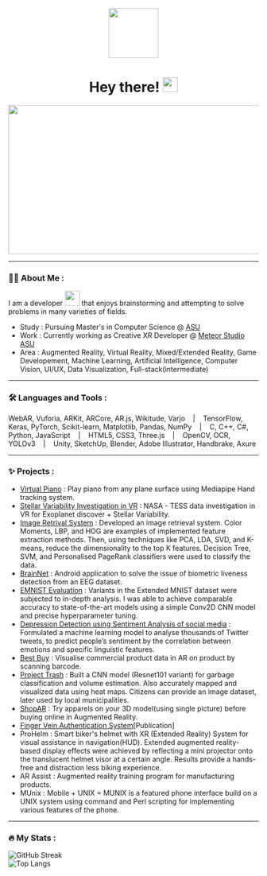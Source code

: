 
<!--
**Prakhar-Bhartiya/Prakhar-Bhartiya** is a ✨ _special_ ✨ repository because its `README.md` (this file) appears on your GitHub profile.

Here are some ideas to get you started:

- 🔭 I’m currently working on ...
- 🌱 I’m currently learning ...
- 👯 I’m looking to collaborate on ...
- 🤔 I’m looking for help with ...
- 💬 Ask me about ...
- 📫 How to reach me: ...
- 😄 Pronouns: ...
- ⚡ Fun fact: ...
-->

<div id="header" align="center">
  <img src="https://media.giphy.com/media/LEe5yo2E9Fi3FmuEPK/giphy.gif" width="100"/>
  <h1>
  Hey there!
  <img src="https://media.giphy.com/media/hvRJCLFzcasrR4ia7z/giphy.gif" width="30px"/>
</h1>
</div>

<div align="center">
  <img src="https://media.giphy.com/media/ZVik7pBtu9dNS/giphy.gif" width="600" height="300"/>
</div>

---

### :man_technologist: About Me :
I am a developer <img src="https://media.giphy.com/media/WUlplcMpOCEmTGBtBW/giphy.gif" width="30"> that enjoys brainstorming and attempting to solve problems in many varieties of fields.
- Study : Pursuing Master's in Computer Science  @ [ASU](https://www.asu.edu)
- Work : Currently working as Creative XR Developer @ [Meteor Studio ASU](https://meteor.ame.asu.edu)
- Area : Augmented Reality, Virtual Reality, Mixed/Extended Reality, Game Developement, Machine Learning, Artificial Intelligence, Computer Vision, UI/UX, Data Visualization, Full-stack(intermediate)

---

### :hammer_and_wrench: Languages and Tools :
WebAR, Vuforia, ARKit, ARCore, AR.js, Wikitude, Varjo &nbsp;&nbsp;&nbsp;|&nbsp;&nbsp;&nbsp; TensorFlow, Keras, PyTorch, Scikit-learn, Matplotlib, Pandas, NumPy &nbsp;&nbsp;&nbsp;|&nbsp;&nbsp;&nbsp; C, C++, C#, Python, JavaScript &nbsp;&nbsp;&nbsp;|&nbsp;&nbsp;&nbsp; HTML5, CSS3, Three.js &nbsp;&nbsp;&nbsp;|&nbsp;&nbsp;&nbsp; OpenCV, OCR, YOLOv3 &nbsp;&nbsp;&nbsp;|&nbsp;&nbsp;&nbsp; Unity, SketchUp, Blender, Adobe Illustrator, Handbrake, Axure


---

### ✨ Projects :

- [Virtual Piano](https://github.com/Prakhar-Bhartiya/Virtual_piano) : Play piano from any plane surface using Mediapipe Hand tracking system.
- [Stellar Variability Investigation in VR](https://github.com/Prakhar-Bhartiya/Pixel_NASA-Stellar-Variability-Investigation-in-VR) : NASA - TESS data investigation in VR for Exoplanet discover + Stellar Variability.
- [Image Retrival System](https://github.com/Prakhar-Bhartiya/Image-Retrieval-System) : Developed an image retrieval system. Color Moments, LBP, and HOG are examples of implemented feature extraction methods. Then, using techniques like PCA, LDA, SVD, and K-means, reduce the dimensionality to the top K features. Decision Tree, SVM, and Personalised PageRank classifiers were used to classify the data.
- [BrainNet](https://github.com/Prakhar-Bhartiya/BrainNet) : Android application to solve the issue of biometric liveness detection from an EEG dataset.
- [EMNIST Evaluation](https://github.com/Prakhar-Bhartiya/EMNIST_evaluation_CSE598_Project) : Variants in the Extended MNIST dataset were subjected to in-depth analysis. I was able to achieve comparable accuracy to state-of-the-art models using a simple Conv2D CNN model and precise hyperparameter tuning.
- [Depression Detection using Sentiment Analysis of social media](https://github.com/Prakhar-Bhartiya/SentimentAnalysis) : Formulated a machine learning model to analyse thousands of Twitter tweets, to predict people’s sentiment by the correlation between emotions and specific linguistic features.
- [Best Buy](https://github.com/Prakhar-Bhartiya/Pixi_Best_Buy) : Visualise commercial product data in AR on product by scanning barcode.
- [Project Trash](https://github.com/Prakhar-Bhartiya/Project-Trash) : Built a CNN model (Resnet101 variant) for garbage classification and volume estimation. Also accurately mapped and visualized data using heat maps. Citizens can provide an image dataset, later used by local municipalities.
- [ShopAR](https://github.com/Prakhar-Bhartiya/ShopAR) : Try apparels on your 3D model(using single picture) before buying online in Augmented Reality.
- [Finger Vein Authentication System](https://ieeexplore.ieee.org/document/9402594)\[Publication]
- ProHelm : Smart biker's helmet with XR (Extended Reality) System for visual assistance in navigation(HUD). Extended augmented reality-based display effects were achieved by reflecting a mini projector onto the translucent helmet visor at a certain angle. Results provide a hands-free and distraction less biking experience.
- AR Assist : Augmented reality training program for manufacturing products.
- MUnix : Mobile + UNIX = MUNIX is a featured phone interface build on a UNIX system using command and Perl scripting for implementing various features of the phone. 
---

### :fire: My Stats :
![GitHub Streak](http://github-readme-streak-stats.herokuapp.com?user=prakhar-bhartiya&theme=dark&background=000000)<br>
![Top Langs](https://github-readme-stats.vercel.app/api/top-langs/?username=prakhar-bhartiya&layout=compact&theme=vision-friendly-dark) <br>
<img src="https://komarev.com/ghpvc/?username=prakhar-bhartiya&style=flat-square&color=blue" alt=""/>

